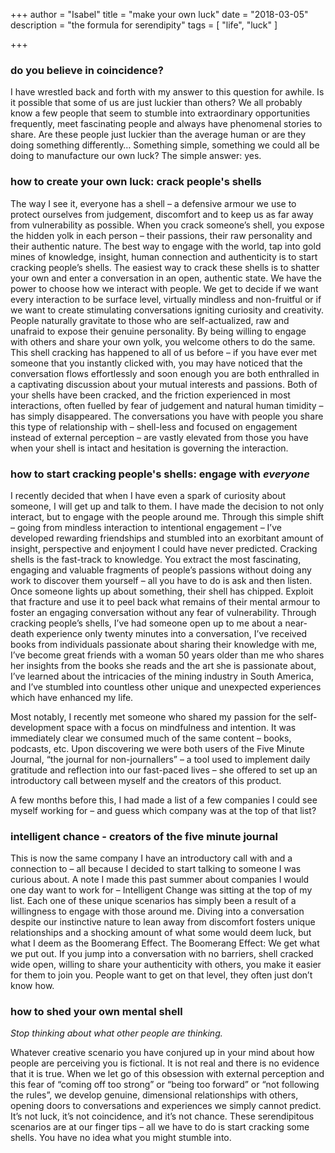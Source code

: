+++
author = "Isabel"
title = "make your own luck"
date = "2018-03-05"
description = "the formula for serendipity"
tags = [
    "life",
    "luck"
]

+++

### do you believe in coincidence?
I have wrestled back and forth with my answer to this question for awhile. Is it possible that some of us are just luckier than others?
We all probably know a few people that seem to stumble into extraordinary opportunities frequently, meet fascinating people and always have phenomenal stories to share. Are these people just luckier than the average human or are they doing something differently… Something simple, something we could all be doing to manufacture our own luck?
The simple answer: yes.

### how to create your own luck: crack people's shells

The way I see it, everyone has a shell – a defensive armour we use to protect ourselves from judgement, discomfort and to keep us as far away from vulnerability as possible. When you crack someone’s shell, you expose the hidden yolk in each person – their passions, their raw personality and their authentic nature. The best way to engage with the world, tap into gold mines of knowledge, insight, human connection and authenticity is to start cracking people’s shells.
The easiest way to crack these shells is to shatter your own and enter a conversation in an open, authentic state. We have the power to choose how we interact with people. We get to decide if we want every interaction to be surface level, virtually mindless and non-fruitful or if we want to create stimulating conversations igniting curiosity and creativity. People naturally gravitate to those who are self-actualized, raw and unafraid to expose their genuine personality. By being willing to engage with others and share your own yolk, you welcome others to do the same.
This shell cracking has happened to all of us before – if you have ever met someone that you instantly clicked with, you may have noticed that the conversation flows effortlessly and soon enough you are both enthralled in a captivating discussion about your mutual interests and passions. Both of your shells have been cracked, and the friction experienced in most interactions, often fuelled by fear of judgement and natural human timidity – has simply disappeared. The conversations you have with people you share this type of relationship with – shell-less and focused on engagement instead of external perception – are vastly elevated from those you have when your shell is intact and hesitation is governing the interaction. 

### how to start cracking people's shells: engage with _everyone_
 
I recently decided that when I have even a spark of curiosity about someone, I will get up and talk to them. I have made the decision to not only interact, but to engage with the people around me. Through this simple shift – going from mindless interaction to intentional engagement – I’ve developed rewarding friendships and stumbled into an exorbitant amount of insight, perspective and enjoyment I could have never predicted.
Cracking shells is the fast-track to knowledge.
You extract the most fascinating, engaging and valuable fragments of people’s passions without doing any work to discover them yourself – all you have to do is ask and then listen. Once someone lights up about something, their shell has chipped. Exploit that fracture and use it to peel back what remains of their mental armour to foster an engaging conversation without any fear of vulnerability.
Through cracking people’s shells, I’ve had someone open up to me about a near-death experience only twenty minutes into a conversation, I’ve received books from individuals passionate about sharing their knowledge with me, I’ve become great friends with a woman 50 years older than me who shares her insights from the books she reads and the art she is passionate about, I’ve learned about the intricacies of the mining industry in South America, and I’ve stumbled into countless other unique and unexpected experiences which have enhanced my life.
 
Most notably, I recently met someone who shared my passion for the self-development space with a focus on mindfulness and intention. It was immediately clear we consumed much of the same content – books, podcasts, etc. Upon discovering we were both users of the Five Minute Journal, “the journal for non-journallers” – a tool used to implement daily gratitude and reflection into our fast-paced lives – she offered to set up an introductory call between myself and the creators of this product.
 
A few months before this, I had made a list of a few companies I could see myself working for – and guess which company was at the top of that list?

### intelligent chance - creators of the five minute journal

 This is now the same company I have an introductory call with and a connection to – all because I decided to start talking to someone I was curious about.
 A note I made this past summer about companies I would one day want to work for – Intelligent Change was sitting at the top of my list.
Each one of these unique scenarios has simply been a result of a willingness to engage with those around me. Diving into a conversation despite our instinctive nature to lean away from discomfort fosters unique relationships and a shocking amount of what some would deem luck, but what I deem as the Boomerang Effect.
The Boomerang Effect: We get what we put out.
If you jump into a conversation with no barriers, shell cracked wide open, willing to share your authenticity with others, you make it easier for them to join you. People want to get on that level, they often just don’t know how.

### how to shed your own mental shell
_Stop thinking about what other people are thinking._

Whatever creative scenario you have conjured up in your mind about how people are perceiving you is fictional. It is not real and there is no evidence that it is true. When we let go of this obsession with external perception and this fear of “coming off too strong” or “being too forward” or “not following the rules”, we develop genuine, dimensional relationships with others, opening doors to conversations and experiences we simply cannot predict.
It’s not luck, it’s not coincidence, and it’s not chance.
These serendipitous scenarios are at our finger tips – all we have to do is start cracking some shells.
You have no idea what you might stumble into.

